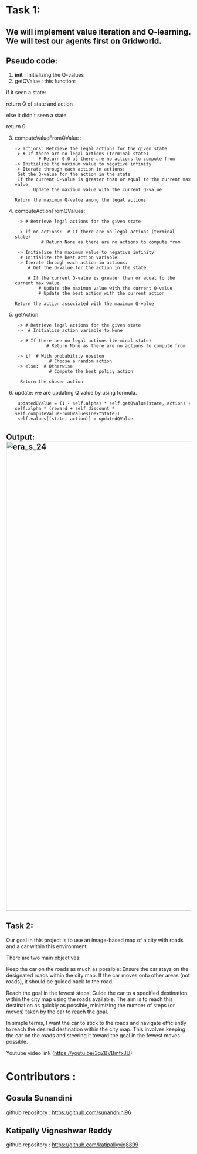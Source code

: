 # Task 1:

## We will implement value iteration and Q-learning. We will test our agents first on Gridworld.

## Pseudo code:
1. __init__  : Initializing the Q-values 
2. getQValue : 
 this function:

if it seen a state:

   return Q of state and action

else it didn't seen a state

   return 0 
   
3. computeValueFromQValue :
   ```
   -> actions: Retrieve the legal actions for the given state
   -> # If there are no legal actions (terminal state)
            # Return 0.0 as there are no actions to compute from
   -> Initialize the maximum value to negative infinity
   -> Iterate through each action in actions:
    Get the Q-value for the action in the state
    If the current Q-value is greater than or equal to the current max value
          Update the maximum value with the current Q-value

   Return the maximum Q-value among the legal actions
      ```

4. computeActionFromQValues:
   ```
    -> # Retrieve legal actions for the given state

    -> if no actions:  # If there are no legal actions (terminal state)
             # Return None as there are no actions to compute from

    -> Initialize the maximum value to negative infinity
     # Initialize the best action variable
    -> Iterate through each action in actions:
        # Get the Q-value for the action in the state

        # If the current Q-value is greater than or equal to the current max value
            # Update the maximum value with the current Q-value
            # Update the best action with the current action

   Return the action associated with the maximum Q-value
   ```
5. getAction:
   ```
    -> # Retrieve legal actions for the given state
    ->  # Initialize action variable to None

    -> # If there are no legal actions (terminal state)
               # Return None as there are no actions to compute from

    -> if  # With probability epsilon
                # Choose a random action
    -> else:  # Otherwise
                # Compute the best policy action

     Return the chosen action
   ```
6. update: we are updating Q value by using formula.
   ```
    updatedQValue = (1 - self.alpha) * self.getQValue(state, action) + self.alpha * (reward + self.discount * self.computeValueFromQValues(nextState))
    self.values[(state, action)] = updatedQValue
   ```

## Output: <img width="1280" alt="era_s_24" src="https://github.com/sunandhini96/TSAI_ERAV1/assets/63030539/bd1cba62-8422-4b0a-b84a-5ae9fd118e51">
   
## Task 2:  

Our goal in this project is to use an image-based map of a city with roads and a car within this environment. 

There are two main objectives:

Keep the car on the roads as much as possible: Ensure the car stays on the designated roads within the city map. If the car moves onto other areas (not roads), it should be guided back to the road.

Reach the goal in the fewest steps: Guide the car to a specified destination within the city map using the roads available. The aim is to reach this destination as quickly as possible, minimizing the number of steps (or moves) taken by the car to reach the goal.

In simple terms, I want the car to stick to the roads and navigate efficiently to reach the desired destination within the city map. This involves keeping the car on the roads and steering it toward the goal in the fewest moves possible.

Youtube video link (https://youtu.be/3qZBVBmfxJU)


#  Contributors :

## Gosula Sunandini 
github repository : https://github.com/sunandhini96
## Katipally Vigneshwar Reddy
github repository : https://github.com/katipallyvig8899
